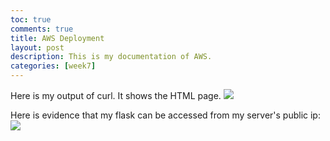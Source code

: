 ```yaml
---
toc: true
comments: true
title: AWS Deployment
layout: post
description: This is my documentation of AWS.
categories: [week7]
---
```


Here is my output of curl. It shows the HTML page.
<img src="{{site.baseurl}}/images/week6curl.jpg">

Here is evidence that my flask can be accessed from my server's public ip:
<img src="{{site.baseurl}}/images/week7sophiaflask.jpg">